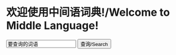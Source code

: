 # 欢迎使用中间语词典!/Welcome to Middle Language!
<input type="text" id="txt" value="要查询的词语"/>
<input type="button" id="btn" value="查询/Search" onclick="go()"/>

<script>
function go(){
  alert("fuck you!!!")
  var tx=getElementById("txt")
  alert(sea(tx.value))}
var sea=(text)=>{
  var dic={
  "ludi":"玩"}
  return(dic[text])}
</script>
